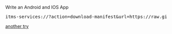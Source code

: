 Write an Android and IOS App

<pre>itms-services://?action=download-manifest&url=https://raw.githubusercontent.com/raspberrypisig/qrcode-rpi/master/approach2/manifest.plist</pre>

[another try](itms-services://?action=download-manifest&url=https://raw.githubusercontent.com/raspberrypisig/qrcode-rpi/master/approach2/manifest.plist)
